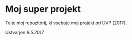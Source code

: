 # Moj super projekt 

To je moj repozitorij, ki vsebuje moj projekt pri UVP (2017).

Ustvarjen *9.5.2017*
